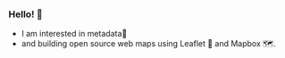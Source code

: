### Hello! 👋

-  I am interested in metadata:page_facing_up:
- and building open source web maps using Leaflet 🌱 and Mapbox 🗺️.


